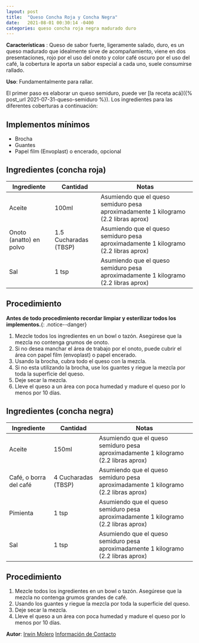 ```yaml
---
layout: post
title:  "Queso Concha Roja y Concha Negra"
date:   2021-08-01 00:30:14 -0400
categories: queso concha roja negra madurado duro
---
```


**Características** : Queso de sabor fuerte, ligeramente salado, duro, es un queso madurado que idealmente sirve de acompañamiento, viene en dos presentaciones, rojo por el uso del onoto y color café oscuro por el uso del café, la cobertura le aporta un sabor especial a cada uno, suele consumirse rallado.

**Uso**: Fundamentalmente para rallar.

El primer paso es elaborar un queso semiduro, puede ver [la receta acá]({% post_url 2021-07-31-queso-semiduro %}). Los ingredientes para las diferentes coberturas a continuación:

## Implementos mínimos

- Brocha
- Guantes
- Papel film (Envoplast) o encerado, opcional

## Ingredientes (concha roja)

Ingrediente | Cantidad | Notas
------------| ---------| -----
Aceite | 100ml | Asumiendo que el queso semiduro pesa aproximadamente 1 kilogramo (2.2 libras aprox)
Onoto (anatto) en polvo | 1.5 Cucharadas (TBSP) |Asumiendo que el queso semiduro pesa aproximadamente 1 kilogramo (2.2 libras aprox)
Sal | 1 tsp | Asumiendo que el queso semiduro pesa aproximadamente 1 kilogramo (2.2 libras aprox)


## Procedimiento

**Antes de todo procedimiento recordar limpiar y esterilizar todos los implementos.**{: .notice--danger}

1. Mezcle todos los ingredientes en un bowl o tazón. Asegúrese que la mezcla no contenga grumos de onoto.
2. Si no desea manchar el área de trabajo por el onoto, puede cubrir el área con papel film (envoplast) o papel encerado.
3. Usando la brocha, cubra todo el queso con la mezcla.
4. Si no esta utilizando la brocha, use los guantes y riegue la mezcla por toda la superficie del queso.
5. Deje secar la mezcla.
6. Lleve el queso a un área con poca humedad y madure el queso por lo menos por 10 días. 


## Ingredientes (concha negra)

Ingrediente | Cantidad | Notas
------------| ---------| -----
Aceite | 150ml | Asumiendo que el queso semiduro pesa aproximadamente 1 kilogramo (2.2 libras aprox)
Café, o borra del café | 4 Cucharadas (TBSP) |Asumiendo que el queso semiduro pesa aproximadamente 1 kilogramo (2.2 libras aprox)
Pimienta | 1 tsp | Asumiendo que el queso semiduro pesa aproximadamente 1 kilogramo (2.2 libras aprox)
Sal | 1 tsp | Asumiendo que el queso semiduro pesa aproximadamente 1 kilogramo (2.2 libras aprox)



## Procedimiento

1. Mezcle todos los ingredientes en un bowl o tazón. Asegúrese que la mezcla no contenga grumos grandes de café.
2. Usando los guantes y riegue la mezcla por toda la superficie del queso.
3. Deje secar la mezcla.
4. Lleve el queso a un área con poca humedad y madure el queso por lo menos por 10 días. 

**Autor**: [Irwin Molero](https://www.instagram.com/moleros_artisancheese/) [Información de Contacto](http://wa.link/1x4dwc)